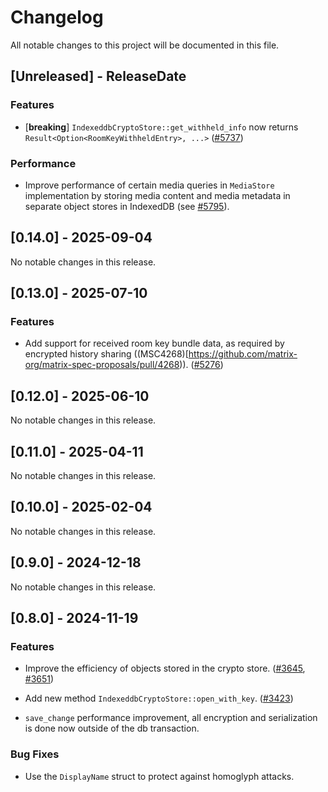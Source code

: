 # Changelog

All notable changes to this project will be documented in this file.

<!-- next-header -->

## [Unreleased] - ReleaseDate

### Features

- [**breaking**] `IndexeddbCryptoStore::get_withheld_info` now returns `Result<Option<RoomKeyWithheldEntry>, ...>`
  ([#5737](https://github.com/matrix-org/matrix-rust-sdk/pull/5737))

### Performance

- Improve performance of certain media queries in `MediaStore` implementation by storing media content and media metadata
  in separate object stores in IndexedDB (see [#5795](https://github.com/matrix-org/matrix-rust-sdk/pull/5795)).

## [0.14.0] - 2025-09-04

No notable changes in this release.

## [0.13.0] - 2025-07-10

### Features

- Add support for received room key bundle data, as required by encrypted history sharing ((MSC4268)[https://github.com/matrix-org/matrix-spec-proposals/pull/4268)). ([#5276](https://github.com/matrix-org/matrix-rust-sdk/pull/5276))

## [0.12.0] - 2025-06-10

No notable changes in this release.

## [0.11.0] - 2025-04-11

No notable changes in this release.

## [0.10.0] - 2025-02-04

No notable changes in this release.

## [0.9.0] - 2024-12-18

No notable changes in this release.

## [0.8.0] - 2024-11-19

### Features

- Improve the efficiency of objects stored in the crypto store.
  ([#3645](https://github.com/matrix-org/matrix-rust-sdk/pull/3645), [#3651](https://github.com/matrix-org/matrix-rust-sdk/pull/3651))

- Add new method `IndexeddbCryptoStore::open_with_key`. ([#3423](https://github.com/matrix-org/matrix-rust-sdk/pull/3423))

- `save_change` performance improvement, all encryption and serialization
  is done now outside of the db transaction.

### Bug Fixes

- Use the `DisplayName` struct to protect against homoglyph attacks.
